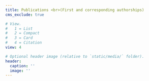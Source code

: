 ```yaml
---
title: Publications <br>(First and corresponding authorships)
cms_exclude: true

# View.
#   1 = List
#   2 = Compact
#   3 = Card
#   4 = Citation
view: 4

# Optional header image (relative to `static/media/` folder).
header:
  caption: ''
  image: ''
---
```

